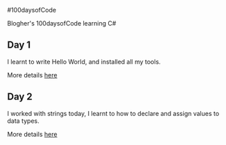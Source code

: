 #100daysofCode

Blogher's 100daysofCode learning C#

## Day 1
I learnt to write Hello World, and installed all my tools.

More details [here](Day1/Day1.md)

## Day 2
I worked with strings today, I learnt to how to declare and assign values to data types. 

More details [here](Day2/Day2.md)
